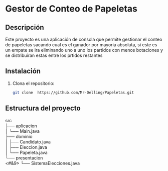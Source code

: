 # Gestor de Conteo de Papeletas

## Descripción
Este proyecto es una aplicación de consola que permite gestionar el conteo de papeletas sacando cual es el ganador por mayoria absoluta, si este es un empate se ira eliminando uno a uno los partidos con menos botaciones y se distribuiran estas entre los prtidos restantes
## Instalación
1. Clona el repositorio:
   ```bash
   git clone  https://github.com/Mr-Delling/Papeletas.git

## Estructura del proyecto
src <br>
├── aplicacion <br>
│   └── Main.java <br>
├── dominio <br>
│   ├── Candidato.java <br>
│   ├── Eleccion.java <br>
│   └── Papeleta.java <br>
└── presentacion <br>
<#&9>   └── SistemaElecciones.java <br>
